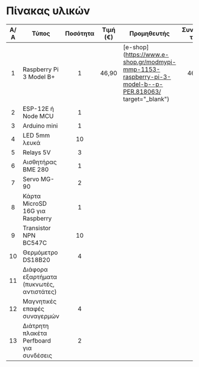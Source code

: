 Πίνακας υλικών
======================

|Α/Α|   Τύπος	                                  | Ποσότητα | Τιμή (€) | Προμηθευτής | Συνολική τιμή | 
|:---:|------------------------------------------|:-------:|:-------:|-------------|:------:|
| 1	| Raspberry Pi 3 Model B+                   |1|46,90| [e-shop](https://www.e-shop.gr/modmypi-mmp-1153-raspberry-pi-3-model-b--p-PER.818063/ target="_blank")| 46,90 |
| 2	| ESP-12E ή Node MCU	                       |    1    |
| 3	| Arduino mini	                             |    1    |
| 4	| LED 5mm λευκά	                            |   10    |
| 5	| Relays 5V	                                |    3    |
| 6	| Αισθητήρας BME 280	                       |    1    |
| 7	| Servo MG-90	                              |    2    |
| 8	| Κάρτα MicroSD 16G για Raspberry	          |    1    |
| 9	| Transistor NPN BC547C	                    |   10    |
|10	| Θερμόμετρο DS18B20	                       |    4    |
|11	| Διάφορα εξαρτήματα (πυκνωτές, αντιστάτες) |	        |
|12	| Μαγνητικές επαφές συναγερμών	             |    4    |
|13	| Διάτρητη πλακέτα Perfboard για συνδέσεις	 |    2    |
